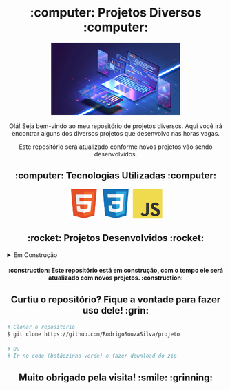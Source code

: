 <h1 align="center"> :computer: Projetos Diversos :computer: </h1>

<p align="center">
<img src="imgs/banner.webp" alt="Banner" width="300">
</p>

<p align="center">Olá! Seja bem-vindo ao meu repositório de projetos diversos. Aqui você irá encontrar alguns dos diversos projetos que desenvolvo nas horas vagas.</p>
<p align="center">Este repositório será atualizado conforme novos projetos vão sendo desenvolvidos.</p>

<h2 align="center"> :computer: Tecnologias Utilizadas :computer:</h2>

<p align="center">
  <img src="imgs/html5.svg" alt="HTML5" tittle="HTML5" width="70" height="70">
  <img src="imgs/css3.svg" alt="CSS3" tittle="CSS3" width="70" height="70">
  <img src="imgs/javascript.svg" alt="JavaScript" tittle="JavaScript" width="70" height="70">
</p>

<h2 align="center">:rocket: Projetos Desenvolvidos :rocket:</h2>

<details>
  <summary>Em Construção</summary>
  <p>Um projeto de uma linda galeria de aves, a galeria conta com opção de filtrar por nomes.</p>
  <p align="center"><img src="" width="800" alt="Feathered Friends"></p>
  <p align="center"><a href="">Link do projeto</a></p>
</details>



<h4 align="center"> :construction: Este repositório está em construção, com o tempo ele será atualizado com novos projetos. :construction:</h4>

<h2 align="center">Curtiu o repositório? Fique a vontade para fazer uso dele! :grin:</h2>

```bash
# Clonar o repositório
$ git clone https://github.com/RodrigoSouzaSilva/projeto

# Ou
# Ir no code (botãozinho verde) e fazer download do zip.
```

<h2 align="center">Muito obrigado pela visita! :smile: :grinning: </h2>

